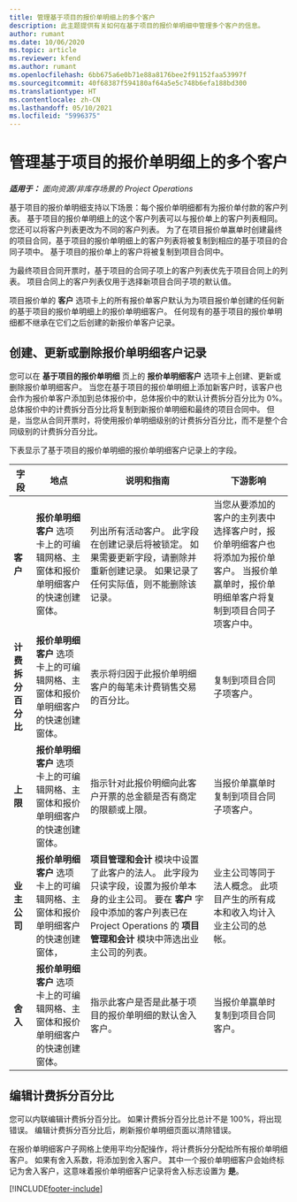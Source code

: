 ```yaml
---
title: 管理基于项目的报价单明细上的多个客户
description: 此主题提供有关如何在基于项目的报价单明细中管理多个客户的信息。
author: rumant
ms.date: 10/06/2020
ms.topic: article
ms.reviewer: kfend
ms.author: rumant
ms.openlocfilehash: 6bb675a6e0b71e88a8176bee2f91152faa53997f
ms.sourcegitcommit: 40f68387f594180af64a5e5c748b6efa188bd300
ms.translationtype: HT
ms.contentlocale: zh-CN
ms.lasthandoff: 05/10/2021
ms.locfileid: "5996375"
---
```

# <a name="manage-multiple-customers-on-project-based-quote-lines"></a>管理基于项目的报价单明细上的多个客户

_**适用于：** 面向资源/非库存场景的 Project Operations_

基于项目的报价单明细支持以下场景：每个报价单明细都有为报价单付款的客户列表。 基于项目的报价单明细上的这个客户列表可以与报价单上的客户列表相同。 您还可以将客户列表更改为不同的客户列表。 为了在项目报价单赢单时创建最终的项目合同，基于项目的报价单明细上的客户列表将被复制到相应的基于项目的合同子项中。 基于项目的报价单上的客户将被复制到项目合同中。

为最终项目合同开票时，基于项目的合同子项上的客户列表优先于项目合同上的列表。 项目合同上的客户列表仅用于选择新项目合同子项的默认值。

项目报价单的 **客户** 选项卡上的所有报价单客户默认为为项目报价单创建的任何新的基于项目的报价单明细上的报价单明细客户。 任何现有的基于项目的报价单明细都不继承在它们之后创建的新报价单客户记录。

## <a name="create-update-or-delete-a-quote-line-customer-record"></a>创建、更新或删除报价单明细客户记录

您可以在 **基于项目的报价单明细** 页上的 **报价单明细客户** 选项卡上创建、更新或删除报价单明细客户。 当您在基于项目的报价单明细上添加新客户时，该客户也会作为报价单客户添加到总体报价中，总体报价中的默认计费拆分百分比为 0%。 总体报价中的计费拆分百分比将复制到新报价单明细和最终的项目合同中。 但是，当您从合同开票时，将使用报价单明细级别的计费拆分百分比，而不是整个合同级别的计费拆分百分比。 

下表显示了基于项目的报价单明细的报价单明细客户记录上的字段。

| 字段 | 地点 | 说明和指南 | 下游影响 |
| --- | --- | --- | --- |
| **客户** | **报价单明细客户** 选项卡上的可编辑网格、主窗体和报价单明细客户的快速创建窗体。 | 列出所有活动客户。 此字段在创建记录后将被锁定。 如果需要更新字段，请删除并重新创建记录。 如果记录了任何实际值，则不能删除该记录。 | 当您从要添加的客户的主列表中选择客户时，报价单明细客户也将添加为报价单客户。 当报价单赢单时，报价单明细单客户将复制到项目合同子项客户中。 |
| **计费拆分百分比** | **报价单明细客户** 选项卡上的可编辑网格、主窗体和报价单明细客户的快速创建窗体。 | 表示将归因于此报价单明细客户的每笔未计费销售交易的百分比。 | 复制到项目合同子项客户。 |
| **上限** | **报价单明细客户** 选项卡上的可编辑网格、主窗体和报价单明细客户的快速创建窗体。 | 指示针对此报价明细向此客户开票的总金额是否有商定的限额或上限。 | 当报价单赢单时复制到项目合同子项客户。 |
| **业主公司** | **报价单明细客户** 选项卡上的可编辑网格、主窗体和报价单明细客户的快速创建窗体， | **项目管理和会计** 模块中设置了此客户的法人。 此字段为只读字段，设置为报价单本身的业主公司。 要在 **客户** 字段中添加的客户列表已在 Project Operations 的 **项目管理和会计** 模块中筛选出业主公司的列表。 | 业主公司等同于法人概念。 此项目产生的所有成本和收入均计入业主公司的总帐。 |
| **舍入** | **报价单明细客户** 选项卡上的可编辑网格、主窗体和报价单明细客户的快速创建窗体。 | 指示此客户是否是此基于项目的报价单明细的默认舍入客户。 | 当报价单赢单时复制到项目合同客户。 |

## <a name="edit-billing-split-percentages"></a>编辑计费拆分百分比

您可以内联编辑计费拆分百分比。 如果计费拆分百分比总计不是 100%，将出现错误。 编辑计费拆分百分比后，刷新报价单明细页面以清除错误。

在报价单明细客户子网格上使用平均分配操作，将计费拆分分配给所有报价单明细客户。 如果有舍入系数，将添加到舍入客户。 其中一个报价单明细客户会始终标记为舍入客户，这意味着报价单明细客户记录将舍入标志设置为 **是**。 


[!INCLUDE[footer-include](../includes/footer-banner.md)]